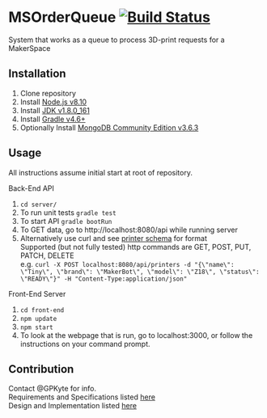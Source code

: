 # MSOrderQueue  [![Build Status](https://travis-ci.org/GPKyte/MSOrderQueue.svg?branch=master)](https://travis-ci.org/GPKyte/MSOrderQueue)
System that works as a queue to process 3D-print requests for a MakerSpace  

## Installation  
1. Clone repository  
2. Install [Node.js v8.10](https://nodejs.org/en/)  
3. Install [JDK v1.8.0_161](http://www.oracle.com/technetwork/java/javase/downloads/jdk8-downloads-2133151.html)  
4. Install [Gradle v4.6+](https://gradle.org/install/)  
5. Optionally Install [MongoDB Community Edition v3.6.3](https://docs.mongodb.com/manual/installation/#mongodb-community-edition)  

## Usage 
All instructions assume initial start at root of repository.  
 
Back-End API  
1. `cd server/`  
2. To run unit tests `gradle test`  
3. To start API `gradle bootRun`  
4. To GET data, go to http://localhost:8080/api while running server  
5. Alternatively use curl and see [printer schema](https://docs.google.com/document/d/15hHME8CRUwTjUELbfcHTXjU25vftQ_49fHTaqbWTC3s/edit#bookmark=id.tg3cquwfoicw) for format  
  Supported (but not fully tested) http commands are GET, POST, PUT, PATCH, DELETE  
  e.g. `curl -X POST localhost:8080/api/printers -d "{\"name\": \"Tiny\", \"brand\": \"MakerBot\", \"model\": \"Z18\", \"status\": \"READY\"}" -H "Content-Type:application/json"`

Front-End Server  
1. `cd front-end`  
2. `npm update`  
3. `npm start`  
4. To look at the webpage that is run, go to localhost:3000, or follow the instructions on your command prompt. 

## Contribution  
Contact @GPKyte for info.  
Requirements and Specifications listed [here](https://docs.google.com/document/d/1fb7CLjBCswqYBPAZyXDil4iPDmx3oRyt0yeMMOYkGgE/edit?usp=sharing)  
Design and Implementation listed [here](https://docs.google.com/document/d/15hHME8CRUwTjUELbfcHTXjU25vftQ_49fHTaqbWTC3s/edit?usp=sharing)
